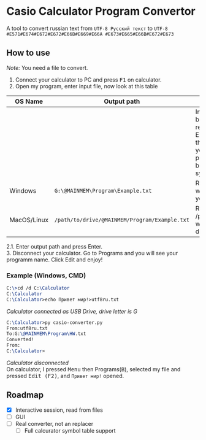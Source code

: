 # Casio Calculator Program Convertor
A tool to convert russian text from `UTF-8 Русский текст` to `UTF-8 #E571#E674#E672#E672#E66B#E669#E66A #E673#E665#E66B#E672#E673`
## How to use 
_Note:_ You need a file to convert. 
1. Connect your calculator to PC and press <kbd>F1</kbd> on calculator.
2. Open my program, enter input file, now look at this table

| OS Name     | Output path                                   | Notes                                                        |
| ----------- | --------------------------------------------- | ------------------------------------------------------------ |
|             |                                               | In all paths below, replace Example with the name of your program(must be less than 8 symbols) |
| Windows     | `G:\@MAINMEM\Program\Example.txt`             | Replace G with letter of your drive                          |
| MacOS/Linux | `/path/to/drive/@MAINMEM/Program/Example.txt` | Replace /path/to/drive with path to drive                    |

2\.1\. Enter output path and press Enter.\
3\. Disconnect your calculator. Go to Programs and you will see your programm name. Click Edit and enjoy!
### Example (Windows, CMD)
~~~tex ~~
C:\>cd /d C:\Calculator
C:\Calculator
C:\Calculator>echo Привет мир!>utf8ru.txt
~~~~~~~~~
*Calculator connected as USB Drive, drive letter is G*
~~~tex ~~
C:\Calculator>py casio-converter.py
From:utf8ru.txt
To:G:\@MAINMEM\Program\HW.txt
Converted!
From:
C:\Calculator>
~~~~~~~~~
*Calculator disconnected*\
On calculator, I pressed <kbd>Menu</kbd> then Programs(<kbd>B</kbd>), selected my file and pressed <kbd>Edit (F2)</kbd>, and `Привет мир!` opened.
## Roadmap
- [x] Interactive session, read from files
- [ ] GUI
- [ ] Real converter, not an replacer
  - [ ] Full calcurator symbol table support
